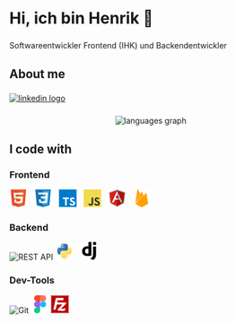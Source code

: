 <h1 align="left">Hi, ich bin Henrik 👋</h1>

###

<p align="left">Softwareentwickler Frontend (IHK) und Backendentwickler</p>

###

<h2 align="left">About me</h2>

###

<div align="left">
  <a href="https://www.linkedin.com/in/henrik-petersen-9b08b3346/" target="_blank">
    <img src="https://raw.githubusercontent.com/maurodesouza/profile-readme-generator/master/src/assets/icons/social/linkedin/default.svg" width="52" height="40" alt="linkedin logo"  />
  </a>
</div>

###

<div align="center">
  <img src="https://github-readme-stats.vercel.app/api/top-langs?username=HPetersen2&locale=en&hide_title=false&layout=compact&card_width=320&langs_count=5&theme=dracula&hide_border=false&order=2" height="150" alt="languages graph"  />
</div>

###

<h2 align="left">I code with</h2>

###

<h3> Frontend</h3>
<p align="left">
  <img src="./assets/html5-original.svg" height="32" alt="HTML" style="margin-right:8px;" />
  <img src="./assets/css3-original.svg" height="32" alt="CSS" style="margin-right:8px;" />
  <img src="./assets/typescript-original.svg" height="32" alt="TypeScript" style="margin-right:8px;" />
  <img src="./assets/javascript-original.svg" height="32" alt="JavaScript" style="margin-right:8px;" />
  <img src="./assets/angularjs-original.svg" height="32" alt="Angular" style="margin-right:8px;" />
  <img src="./assets/firebase-plain.svg" height="32" alt="Firebase" />
</p>

<h3> Backend</h3>
<p align="left">
  <img src="./assets/skill_icons/rest_api.png" height="32" alt="REST API" />
  <img src="./assets/python-original.svg" height="32" alt="Python" style="margin-right:8px;" />
  <img src="./assets/django.svg" height="32" alt="Django" style="margin-right:8px;" />
</p>

<h3> Dev-Tools</h3>
<p align="left">
  <img src="./assets/git-original.png" height="32" alt="Git" />
  <img src="./assets/figma-original.svg" height="32" alt="Figma" />
  <img src="./assets/filezilla-plain.svg" height="32" alt="FileZilla" />
</p>

###
